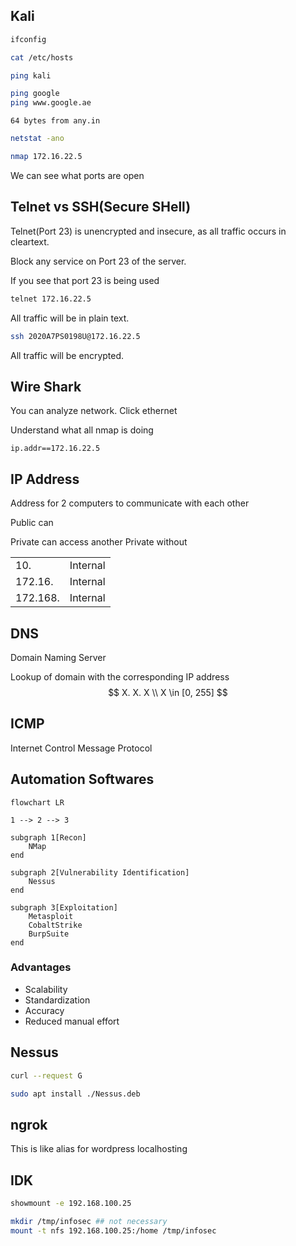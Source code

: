 ## Kali

```bash
ifconfig
```

```bash
cat /etc/hosts
```

```bash
ping kali
```

```bash
ping google
ping www.google.ae
```

```
64 bytes from any.in
```

```bash
netstat -ano
```

```bash
nmap 172.16.22.5
```

We can see what ports are open

## Telnet vs SSH(Secure SHell)

Telnet(Port 23) is unencrypted and insecure, as all traffic occurs in cleartext.

Block any service on Port 23 of the server.

If you see that port 23 is being used

```bash
telnet 172.16.22.5
```

All traffic will be in plain text.

```bash
ssh 2020A7PS0198U@172.16.22.5
```

All traffic will be encrypted.

## Wire Shark

You can analyze network. Click ethernet

Understand what all nmap is doing

```
ip.addr==172.16.22.5
```

## IP Address

Address for 2 computers to communicate with each other

Public can 

Private can access another Private without 

|          |          |
| -------- | -------- |
| 10.      | Internal |
| 172.16.  | Internal |
| 172.168. | Internal |

## DNS

Domain Naming Server

Lookup of domain with the corresponding IP address
$$
X. X. X \\
X \in [0, 255]
$$

## ICMP

Internet Control Message Protocol

## Automation Softwares

```mermaid
flowchart LR

1 --> 2 --> 3

subgraph 1[Recon]
	NMap
end

subgraph 2[Vulnerability Identification]
	Nessus
end

subgraph 3[Exploitation]
	Metasploit
	CobaltStrike
	BurpSuite
end
```

### Advantages

- Scalability
- Standardization
- Accuracy
- Reduced manual effort

## Nessus

```bash
curl --request G
```

```bash
sudo apt install ./Nessus.deb
```

## ngrok

This is like alias for wordpress localhosting

## IDK

```bash
showmount -e 192.168.100.25

mkdir /tmp/infosec ## not necessary
mount -t nfs 192.168.100.25:/home /tmp/infosec
```

